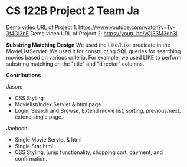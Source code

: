 # CS 122B Project 2 Team Ja # 

Demo video URL of Project 1: https://www.youtube.com/watch?v=Tv-3f4Oi3nE 
Demo video URL of Project 2: https://youtu.be/yCj33M3dh3I 

**Substring Matching Design**
We used the Like/ILike predicate in the MovieListServlet. We used it for constructing SQL queries for searching movies based on various criteria.
For example, we used LIKE to perform substring matching on the "title" and "director" columns.

**Contributions**

Jason:
* CSS Styling
* Movielist/Index Servlet & html page
* Login, Search and Browse, Extend movie list, sorting, previous/next, extend single page.

Jaehoon:
* Single Movie Servlet & html
* Single Star html
* CSS Styling, jump functionality, shopping cart, payment, and confirmation.
